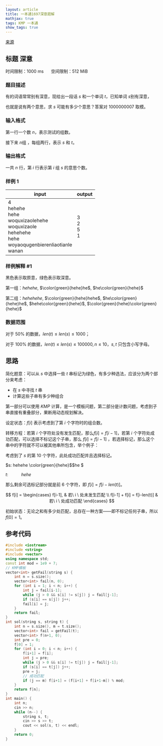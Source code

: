 ```yaml
---
layout: article
title: 一本通1697深意题解
mathjax: true
tags: KMP 一本通
show_tags: true
---
```


<!--more-->

[来源](http://ybt.ssoier.cn:8088/problem_show.php?pid=1697)

## 标题 深意

时间限制：1000 ms $\quad$ 空间限制：512 MiB

### 题目描述

有的词语常常别有深意，现给出一段话 $s$ 和一个单词 $t$，已知单词 $s$别有深意，

也就是说有两个意思，求 $s$ 可能有多少个意思？答案对 $1000000007$ 取模。

### 输入格式

第一行一个数 $n$，表示测试的组数。

接下来 $n$组 ，每组两行，表示 $s$ 和 $t$。

### 输出格式

一共 $n$ 行，第 $i$ 行表示第 $i$ 组 $s$ 的意思个数。

### 样例 1

| input       | output |
| ----------- | ------ |
|  4<br/>hehehe<br/>hehe<br/>woquxizaolehehe<br/>woquxizaole<br/>hehehehe<br/>hehe<br/>woyaoqugenbierenliaotianle<br/>wanan|   3<br/>2<br/>5<br/>1  |

### 样例解释 #1

黑色表示取原意，绿色表示取深意。

第一组：$hehehe$, $\color{green}{hehe}he$, $he\color{green}{hehe}$

第二组：$hehehehe$, $\color{green}{hehe}hehe$, $he\color{green}{hehe}he$, $hehe\color{green}{hehe}$, $\color{green}{hehe}\color{green}{hehe}$

### 数据范围

对于 $50\%$ 的数据，$len(t) \leq len(s) \leq 1000$；

对于 $100\%$ 的数据，$len(t) \leq len(s) \leq 100000, n \leq 10$，$s,t$ 只包含小写字母。

## 思路

简化题意：可以从 $s$ 中选择一些 $t$ 串标记为绿色，有多少种选法，应该分为两个部分来考虑：

- 在 $s$ 中寻找 $t$ 串
- 计算这些子串有多少种组合

第一部分可以使用 $KMP$ 计算，是一个模板问题，第二部分是计数问题，考虑到子串直接有重叠部分，果断用动态规划解决。

设定状态：$f[i]$ 表示考虑到了第 $i$ 个字符时的组合数。

转移方程：若第 $i$ 个字符处没有发生匹配，那么$f[i] = f[i-1]$，若第 $i$ 个字符处成功匹配，可以选择不标记这个子串，那么 $f[i] = f[i-1]$ ，若选择标记，那么这个串中的字符就不可以被其他串所包含，举个例子：

考虑到了 $s$ 的第 $10$ 个字符，此处成功匹配并且选择标记。

$s: hehehe \color{green}{hehe}$$he $

$t: \ \ \ \ \ \ \ \ \ \ \  hehe$

那么剩余可选标记部分就是前 $6$ 个字符，即 $f[i] = f[i-len(t)]$。

$$
f[i] =
\begin{cases}
f[i-1],  & 若\  i \ 处未发生匹配 \\
f[i-1] + f[i] = f[i-len(t)] & 若\  i \ 处成功匹配
\end{cases}
$$

初始状态：无论之和有多少处匹配，总存在一种方案——即不标记任何子串，所以 $f[0] = 1$。

## 参考代码

```cpp
#include <iostream>
#include <string>
#include <vector>
using namespace std;
const int mod = 1e9 + 7;
// KMP模板
vector<int> getFail(string s) {
    int n = s.size();
    vector<int> fail(n, 0);
    for (int i = 1; i < n; i++) {
        int j = fail[i-1];
        while (j > 0 && s[i] != s[j]) j = fail[j-1];
        if (s[i] == s[j]) j++;
        fail[i] = j;
    }
    return fail;
}
int sol(string s, string t) {
    int n = s.size(), m = t.size();
    vector<int> fail = getFail(t);
    vector<int> f(n+1, 0);
    int pre = 0;
    f[0] = 1;
    for (int i = 0; i < n; i++) {
        f[i+1] = f[i];
        int j = pre;
        while (j > 0 && s[i] != t[j]) j = fail[j-1];
        if (s[i] == t[j]) j++;
        pre = j;
        // 成功匹配
        if (j == m) f[i+1] = (f[i+1] + f[i+1-m]) % mod;
    }
    return f[n];
}
int main() {
    int n;
    cin >> n;
    while (n--) {
        string s, t;
        cin >> s >> t;
        cout << sol(s, t) << endl;
    }
    return 0;
}
```

